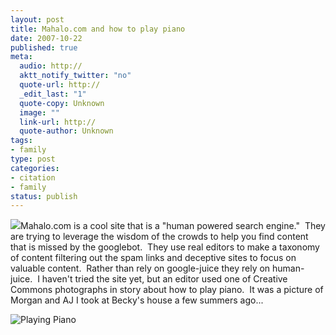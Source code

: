 ```yaml
--- 
layout: post
title: Mahalo.com and how to play piano
date: 2007-10-22
published: true
meta: 
  audio: http://
  aktt_notify_twitter: "no"
  quote-url: http://
  _edit_last: "1"
  quote-copy: Unknown
  image: ""
  link-url: http://
  quote-author: Unknown
tags: 
- family
type: post
categories: 
- citation
- family
status: publish
---
```

![](http://media.eick.us/2011/05/1486093856_3e40460f42.jpg)Mahalo.com is a cool site that is a "human powered search engine."  They are trying to leverage the wisdom of the crowds to help you find content that is missed by the googlebot.  They use real editors to make a taxonomy of content filtering out the spam links and deceptive sites to focus on valuable content.  Rather than rely on google-juice they rely on human-juice.  I haven't tried the site yet, but an editor used one of Creative Commons photographs in story about how to play piano.  It was a picture of Morgan and AJ I took at Becky's house a few summers ago...

![Playing Piano](http://media.eick.us/2011/05/175242575_7ebbbf02fb.jpg)
